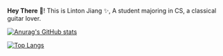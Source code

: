 **Hey There** 👋! This is Linton Jiang ✨, A student majoring in CS, a classical guitar lover.

[![Anurag's GitHub stats](https://github-readme-stats.vercel.app/api?username=JustLinton&show_icons=true)](https://github.com/anuraghazra/github-readme-stats)

[![Top Langs](https://github-readme-stats.vercel.app/api/top-langs/?username=JustLinton&layout=compact&hide=html,scss,vue,css,java)](https://github.com/anuraghazra/github-readme-stats)
